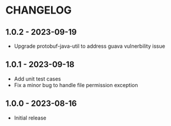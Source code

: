 # CHANGELOG

## 1.0.2 - 2023-09-19
* Upgrade protobuf-java-util to address guava vulnerbility issue

## 1.0.1 - 2023-09-18
* Add unit test cases
* Fix a minor bug to handle file permission exception

## 1.0.0 - 2023-08-16
* Initial release
